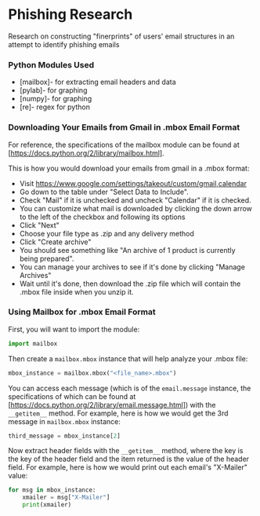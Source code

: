 # Phishing Research

Research on constructing "finerprints" of users' email structures in an attempt to identify phishing emails

### Python Modules Used

* [mailbox]- for extracting email headers and data
* [pylab]- for graphing
* [numpy]- for graphing
* [re]- regex for python

### Downloading Your Emails from Gmail in .mbox Email Format
For reference, the specifications of the mailbox module can be found at [https://docs.python.org/2/library/mailbox.html].

This is how you would download your emails from gmail in a .mbox format:
* Visit https://www.google.com/settings/takeout/custom/gmail,calendar
* Go down to the table under "Select Data to Include". 
* Check "Mail" if it is unchecked and uncheck "Calendar" if it is checked.
* You can customize what mail is downloaded by clicking the down arrow to the left of the checkbox and following its options
* Click "Next"
* Choose your file type as .zip and any delivery method
* Click "Create archive"
* You should see something like "An archive of 1 product is currently being prepared".
* You can manage your archives to see if it's done by clicking "Manage Archives"
* Wait until it's done, then download the .zip file which will contain the .mbox file inside when you unzip it.

### Using Mailbox for .mbox Email Format

First, you will want to import the module:
```python
import mailbox
```
Then create a ```mailbox.mbox``` instance that will help analyze your .mbox file:
```python
mbox_instance = mailbox.mbox("<file_name>.mbox")
```
You can access each message (which is of the ```email.message``` instance, the specifications of which can be found at [https://docs.python.org/2/library/email.message.html]) with the ```__getitem__``` method. For example, here is how we would get the 3rd message in ```mailbox.mbox``` instance:
```python
third_message = mbox_instance[2]
```
Now extract header fields with the ```__getitem__``` method, where the key is the key of the header field and the item returned is the value of the header field. For example, here is how we would print out each email's "X-Mailer" value:
```python
for msg in mbox_instance:
    xmailer = msg["X-Mailer"]
    print(xmailer)
```

